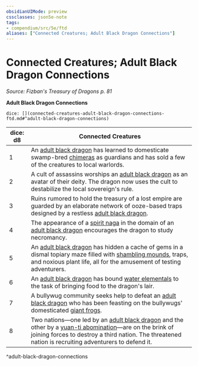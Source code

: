 ```yaml
---
obsidianUIMode: preview
cssclasses: json5e-note
tags:
- compendium/src/5e/ftd
aliases: ["Connected Creatures; Adult Black Dragon Connections"]
---
```

# Connected Creatures; Adult Black Dragon Connections
*Source: Fizban's Treasury of Dragons p. 81* 

**Adult Black Dragon Connections**

`dice: [](connected-creatures-adult-black-dragon-connections-ftd.md#^adult-black-dragon-connections)`

| dice: d8 | Connected Creatures |
|----------|---------------------|
| 1 | An [adult black dragon](/Systems/5e/bestiary/dragon/adult-black-dragon.md) has learned to domesticate swamp-bred [chimeras](/Systems/5e/bestiary/monstrosity/chimera.md) as guardians and has sold a few of the creatures to local warlords. |
| 2 | A cult of assassins worships an [adult black dragon](/Systems/5e/bestiary/dragon/adult-black-dragon.md) as an avatar of their deity. The dragon now uses the cult to destabilize the local sovereign's rule. |
| 3 | Ruins rumored to hold the treasury of a lost empire are guarded by an elaborate network of ooze-based traps designed by a restless [adult black dragon](/Systems/5e/bestiary/dragon/adult-black-dragon.md). |
| 4 | The appearance of a [spirit naga](/Systems/5e/bestiary/monstrosity/spirit-naga.md) in the domain of an [adult black dragon](/Systems/5e/bestiary/dragon/adult-black-dragon.md) encourages the dragon to study necromancy. |
| 5 | An [adult black dragon](/Systems/5e/bestiary/dragon/adult-black-dragon.md) has hidden a cache of gems in a dismal topiary maze filled with [shambling mounds](/Systems/5e/bestiary/plant/shambling-mound.md), traps, and noxious plant life, all for the amusement of testing adventurers. |
| 6 | An [adult black dragon](/Systems/5e/bestiary/dragon/adult-black-dragon.md) has bound [water elementals](/Systems/5e/bestiary/elemental/water-elemental.md) to the task of bringing food to the dragon's lair. |
| 7 | A bullywug community seeks help to defeat an [adult black dragon](/Systems/5e/bestiary/dragon/adult-black-dragon.md) who has been feasting on the bullywugs' domesticated [giant frogs](/Systems/5e/bestiary/beast/giant-frog.md). |
| 8 | Two nations—one led by an [adult black dragon](/Systems/5e/bestiary/dragon/adult-black-dragon.md) and the other by a [yuan-ti abomination](/Systems/5e/bestiary/monstrosity/yuan-ti-abomination.md)—are on the brink of joining forces to destroy a third nation. The threatened nation is recruiting adventurers to defend it. |
^adult-black-dragon-connections